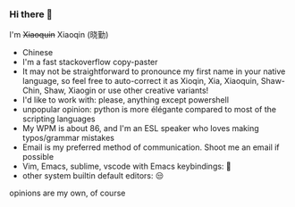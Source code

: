 ### Hi there 👋

I'm ~~Xiaoquin~~ Xiaoqin (晓勤)

<!--
**psykokwak4/psykokwak4** is a ✨ _special_ ✨ repository because its `README.md` (this file) appears on your GitHub profile.

Here are some ideas to get you started:
-->

- Chinese
- I'm a fast stackoverflow copy-paster
- It may not be straightforward to pronounce my first name in your native language, so feel free to auto-correct it as Xioqin, Xia, Xiaoquin, Shaw-Chin, Shaw, Xiaogin or use other creative variants!
- I'd like to work with: please, anything except powershell 
- unpopular opinion: python is more élégante compared to most of the scripting languages
- My WPM is about 86, and I'm an ESL speaker who loves making typos/grammar mistakes
- Email is my preferred method of communication. Shoot me an email if possible
- Vim, Emacs, sublime, vscode with Emacs keybindings: 🥰
- other system builtin default editors: 😒

opinions are my own, of course
